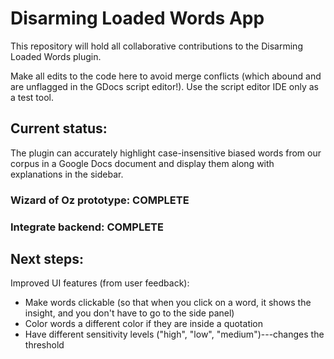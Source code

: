 # Disarming Loaded Words App

This repository will hold all collaborative contributions to the Disarming Loaded Words plugin.

Make all edits to the code here to avoid merge conflicts (which abound and are unflagged in the GDocs script editor!). Use the script editor IDE only as a test tool.

## Current status:

The plugin can accurately highlight case-insensitive biased words from our corpus in a Google Docs document and display them along with explanations in the sidebar.

### Wizard of Oz prototype: COMPLETE

### Integrate backend: COMPLETE

## Next steps:
Improved UI features (from user feedback):
- Make words clickable (so that when you click on a word, it shows the insight, and you don't have to go to the side panel)
- Color words a different color if they are inside a quotation
- Have different sensitivity levels ("high", "low", "medium")---changes the threshold
